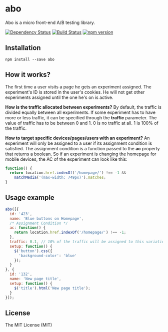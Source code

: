 # abo

Abo is a micro front-end A/B testing library.

[![Dependency Status](https://david-dm.org/zkochan/abo/status.svg?style=flat)](https://david-dm.org/zkochan/abo)
[![Build Status](https://travis-ci.org/zkochan/abo.svg)](https://travis-ci.org/zkochan/abo)
[![npm version](https://badge.fury.io/js/abo.svg)](http://badge.fury.io/js/abo)

## Installation

```
npm install --save abo
```

## How it works?

The first time a user visits a page he gets an experiment assigned. The experiment's ID is stored in the user's cookies. He will not get other experiments assigned until the one he's on is active.

**How is the traffic allocated between experiments?**
By default, the traffic is divided equally between all experiments. If some experiment has to have more or less traffic, it can be specified through the **traffic** parameter. The value of traffic has to be between 0 and 1. 0 is no traffic at all. 1 is 100% of the traffic.

**How to target specific devices/pages/users with an experiment?**
An experiment will only be assigned to a user if its assignment condition is satisfied. The assignment condition is a function passed to the **ac** property that returns a boolean. So if an experiment is changing the homepage for mobile devices, the AC of the experiment can look like this:

``` js
function() {
  return location.href.indexOf('/homepage/') !== -1 &&
    matchMedia('(max-width: 749px)').matches;
}
```

## Usage example

``` js
abo([{
  id: '423',
  name: 'Blue buttons on Homepage',
  /* Assignment Condition */
  ac: function() {
    return location.href.indexOf('/homepage/') !== -1;
  },
  traffic: 0.1, // 10% of the traffic will be assigned to this variation if the Assignemt condition was satisfied
  setup: function() {
    $('button').css({
      'background-color': 'blue'
    });
  }
}, {
  id: '132',
  name: 'New page title',
  setup: function() {
    $('title').html('New page title');
  }
}]);
```


## License

The MIT License (MIT)
